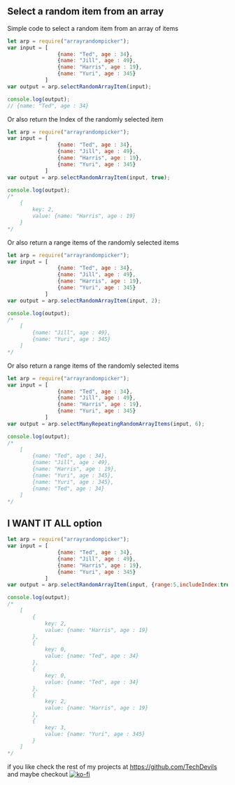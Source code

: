 ## Select a random item from an array

Simple code to select a random item from an array of items

```javascript
let arp = require("arrayrandompicker");
var input = [
                {name: "Ted", age : 34},
                {name: "Jill", age : 49},
                {name: "Harris", age : 19},
                {name: "Yuri", age : 345}
            ]
var output = arp.selectRandomArrayItem(input);

console.log(output);
// {name: "Ted", age : 34}
```

Or also return the Index of the randomly selected item

```javascript
let arp = require("arrayrandompicker");
var input = [
                {name: "Ted", age : 34},
                {name: "Jill", age : 49},
                {name: "Harris", age : 19},
                {name: "Yuri", age : 345}
            ]
var output = arp.selectRandomArrayItem(input, true);

console.log(output);
/*
    {
        key: 2,
        value: {name: "Harris", age : 19}
    }
*/ 
```

Or also return a range items of the randomly selected items

```javascript
let arp = require("arrayrandompicker");
var input = [
                {name: "Ted", age : 34},
                {name: "Jill", age : 49},
                {name: "Harris", age : 19},
                {name: "Yuri", age : 345}
            ]
var output = arp.selectRandomArrayItem(input, 2);

console.log(output);
/*
    [
        {name: "Jill", age : 49},
        {name: "Yuri", age : 345}
    ] 
*/ 
```

Or also return a range items of the randomly selected items

```javascript
let arp = require("arrayrandompicker");
var input = [
                {name: "Ted", age : 34},
                {name: "Jill", age : 49},
                {name: "Harris", age : 19},
                {name: "Yuri", age : 345}
            ]
var output = arp.selectManyRepeatingRandomArrayItems(input, 6);

console.log(output);
/*
    [
        {name: "Ted", age : 34},
        {name: "Jill", age : 49},
        {name: "Harris", age : 19},
        {name: "Yuri", age : 345},
        {name: "Yuri", age : 345},
        {name: "Ted", age : 34}
    ] 
*/ 
```

## I WANT IT ALL option

```javascript
let arp = require("arrayrandompicker");
var input = [
                {name: "Ted", age : 34},
                {name: "Jill", age : 49},
                {name: "Harris", age : 19},
                {name: "Yuri", age : 345}
            ]
var output = arp.selectRandomArrayItem(input, {range:5,includeIndex:true,allowRepeats:true});

console.log(output);
/*
    [
        {
            key: 2,
            value: {name: "Harris", age : 19}
        },
        {
            key: 0,
            value: {name: "Ted", age : 34}
        },
        {
            key: 0,
            value: {name: "Ted", age : 34}
        },
        {
            key: 2,
            value: {name: "Harris", age : 19}
        },
        {
            key: 3,
            value: {name: "Yuri", age : 345}
        }
    ] 
*/ 
```

if you like check the rest of my projects at https://github.com/TechDevils
and maybe checkout
[![ko-fi](https://www.ko-fi.com/img/githubbutton_sm.svg)](https://ko-fi.com/M4M31JOPH)
